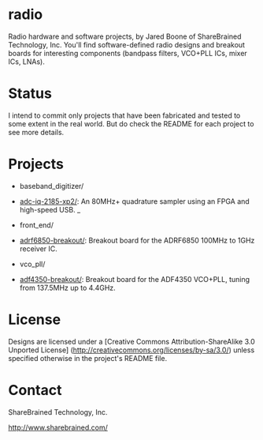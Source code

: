 radio
=====

Radio hardware and software projects, by Jared Boone of ShareBrained Technology, Inc.
You'll find software-defined radio designs and breakout boards for interesting components
(bandpass filters, VCO+PLL ICs, mixer ICs, LNAs).

Status
======

I intend to commit only projects that have been fabricated and tested to some extent in
the real world. But do check the README for each project to see more details.

Projects
========

* baseband_digitizer/
 * [adc-iq-2185-xp2/](radio/baseband_digitizer/adc-iq-2185-xp2/): An 80MHz+ quadrature sampler using an FPGA and high-speed USB.
_
* front_end/
 * [adrf6850-breakout/](radio/front_end/adrf6850-breakout/): Breakout board for the ADRF6850 100MHz to 1GHz receiver IC.

* vco_pll/
 * [adf4350-breakout/](radio/vco_pll/adf4350-breakout/): Breakout board for the ADF4350 VCO+PLL, tuning from 137.5MHz
   up to 4.4GHz.

License
=======

Designs are licensed under a
[Creative Commons Attribution-ShareAlike 3.0 Unported License]
(http://creativecommons.org/licenses/by-sa/3.0/) unless specified otherwise in the
project's README file.

Contact
=======

ShareBrained Technology, Inc.

<http://www.sharebrained.com/>
